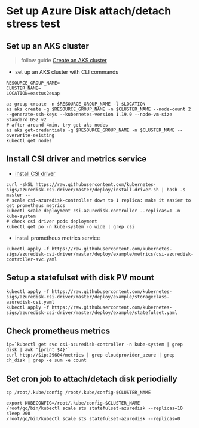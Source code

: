 # Set up Azure Disk attach/detach stress test

## Set up an AKS cluster
> follow guide [Create an AKS cluster](https://docs.microsoft.com/en-us/azure/aks/)
 - set up an AKS cluster with CLI commands
```console
RESOURCE_GROUP_NAME=
CLUSTER_NAME=
LOCATION=eastus2euap

az group create -n $RESOURCE_GROUP_NAME -l $LOCATION
az aks create -g $RESOURCE_GROUP_NAME -n $CLUSTER_NAME --node-count 2 --generate-ssh-keys --kubernetes-version 1.19.0 --node-vm-size Standard_DS2_v2
# after around 4min, try get aks nodes
az aks get-credentials -g $RESOURCE_GROUP_NAME -n $CLUSTER_NAME --overwrite-existing
kubectl get nodes
```

## Install CSI driver and metrics service
 - [install CSI driver](./install-azuredisk-csi-driver.md)
```console
curl -skSL https://raw.githubusercontent.com/kubernetes-sigs/azuredisk-csi-driver/master/deploy/install-driver.sh | bash -s master --
# scale csi-azuredisk-controller down to 1 replica: make it easier to get prometheus metrics
kubectl scale deployment csi-azuredisk-controller --replicas=1 -n kube-system
# check csi driver pods deployment
kubectl get po -n kube-system -o wide | grep csi
```

 - install prometheus metrics service
```console
kubectl apply -f https://raw.githubusercontent.com/kubernetes-sigs/azuredisk-csi-driver/master/deploy/example/metrics/csi-azuredisk-controller-svc.yaml
```

## Setup a statefulset with disk PV mount
```
kubectl apply -f https://raw.githubusercontent.com/kubernetes-sigs/azuredisk-csi-driver/master/deploy/example/storageclass-azuredisk-csi.yaml
kubectl apply -f https://raw.githubusercontent.com/kubernetes-sigs/azuredisk-csi-driver/master/deploy/example/statefulset.yaml
```

## Check prometheus metrics
```console
ip=`kubectl get svc csi-azuredisk-controller -n kube-system | grep disk | awk '{print $4}'`
curl http://$ip:29604/metrics | grep cloudprovider_azure | grep ch_disk | grep -e sum -e count
```

## Set cron job to attach/detach disk periodially
```console
cp /root/.kube/config /root/.kube/config-$CLUSTER_NAME

export KUBECONFIG=/root/.kube/config-$CLUSTER_NAME
/root/go/bin/kubectl scale sts statefulset-azuredisk --replicas=10
sleep 200
/root/go/bin/kubectl scale sts statefulset-azuredisk --replicas=0
```
